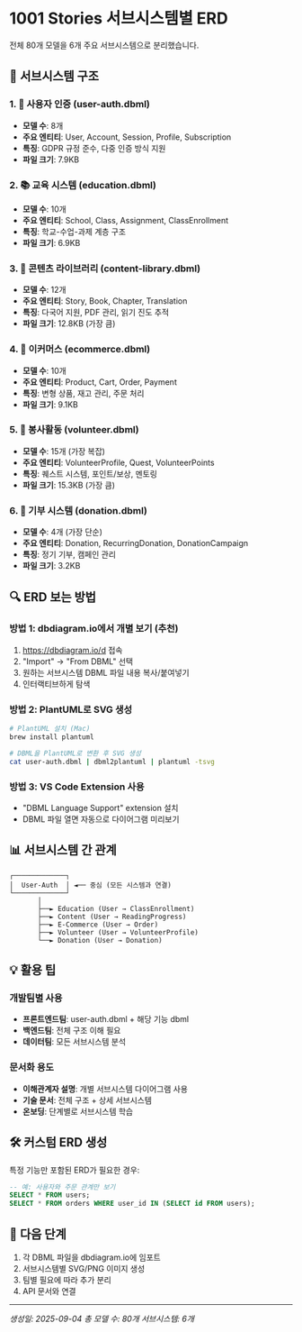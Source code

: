# 1001 Stories 서브시스템별 ERD

전체 80개 모델을 6개 주요 서브시스템으로 분리했습니다.

## 📂 서브시스템 구조

### 1. 🔐 **사용자 인증 (user-auth.dbml)**
- **모델 수**: 8개
- **주요 엔티티**: User, Account, Session, Profile, Subscription
- **특징**: GDPR 규정 준수, 다중 인증 방식 지원
- **파일 크기**: 7.9KB

### 2. 📚 **교육 시스템 (education.dbml)**
- **모델 수**: 10개
- **주요 엔티티**: School, Class, Assignment, ClassEnrollment
- **특징**: 학교-수업-과제 계층 구조
- **파일 크기**: 6.9KB

### 3. 📖 **콘텐츠 라이브러리 (content-library.dbml)**
- **모델 수**: 12개
- **주요 엔티티**: Story, Book, Chapter, Translation
- **특징**: 다국어 지원, PDF 관리, 읽기 진도 추적
- **파일 크기**: 12.8KB (가장 큼)

### 4. 🛒 **이커머스 (ecommerce.dbml)**
- **모델 수**: 10개
- **주요 엔티티**: Product, Cart, Order, Payment
- **특징**: 변형 상품, 재고 관리, 주문 처리
- **파일 크기**: 9.1KB

### 5. 🤝 **봉사활동 (volunteer.dbml)**
- **모델 수**: 15개 (가장 복잡)
- **주요 엔티티**: VolunteerProfile, Quest, VolunteerPoints
- **특징**: 퀘스트 시스템, 포인트/보상, 멘토링
- **파일 크기**: 15.3KB (가장 큼)

### 6. 💝 **기부 시스템 (donation.dbml)**
- **모델 수**: 4개 (가장 단순)
- **주요 엔티티**: Donation, RecurringDonation, DonationCampaign
- **특징**: 정기 기부, 캠페인 관리
- **파일 크기**: 3.2KB

## 🔍 ERD 보는 방법

### 방법 1: dbdiagram.io에서 개별 보기 (추천)
1. https://dbdiagram.io/d 접속
2. "Import" → "From DBML" 선택
3. 원하는 서브시스템 DBML 파일 내용 복사/붙여넣기
4. 인터랙티브하게 탐색

### 방법 2: PlantUML로 SVG 생성
```bash
# PlantUML 설치 (Mac)
brew install plantuml

# DBML을 PlantUML로 변환 후 SVG 생성
cat user-auth.dbml | dbml2plantuml | plantuml -tsvg
```

### 방법 3: VS Code Extension 사용
- "DBML Language Support" extension 설치
- DBML 파일 열면 자동으로 다이어그램 미리보기

## 📊 서브시스템 간 관계

```
┌─────────────┐
│  User-Auth  │ ◄── 중심 (모든 시스템과 연결)
└─────────────┘
       │
       ├──► Education (User → ClassEnrollment)
       ├──► Content (User → ReadingProgress)
       ├──► E-Commerce (User → Order)
       ├──► Volunteer (User → VolunteerProfile)
       └──► Donation (User → Donation)
```

## 💡 활용 팁

### 개발팀별 사용
- **프론트엔드팀**: user-auth.dbml + 해당 기능 dbml
- **백엔드팀**: 전체 구조 이해 필요
- **데이터팀**: 모든 서브시스템 분석

### 문서화 용도
- **이해관계자 설명**: 개별 서브시스템 다이어그램 사용
- **기술 문서**: 전체 구조 + 상세 서브시스템
- **온보딩**: 단계별로 서브시스템 학습

## 🛠️ 커스텀 ERD 생성

특정 기능만 포함된 ERD가 필요한 경우:

```sql
-- 예: 사용자와 주문 관계만 보기
SELECT * FROM users;
SELECT * FROM orders WHERE user_id IN (SELECT id FROM users);
```

## 📝 다음 단계

1. 각 DBML 파일을 dbdiagram.io에 임포트
2. 서브시스템별 SVG/PNG 이미지 생성
3. 팀별 필요에 따라 추가 분리
4. API 문서와 연결

---

*생성일: 2025-09-04*
*총 모델 수: 80개*
*서브시스템: 6개*